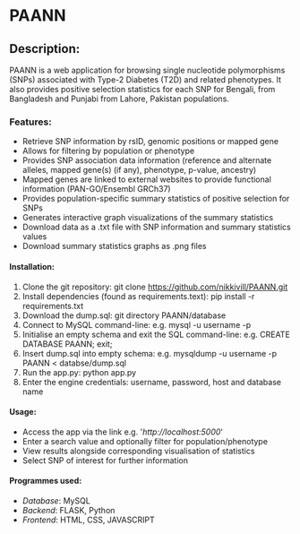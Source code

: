 # PAANN

## Description: 
PAANN is a web application for browsing single nucleotide polymorphisms (SNPs) associated with Type-2 Diabetes (T2D) and related phenotypes. 
It also provides positive selection statistics for each SNP for Bengali, from Bangladesh and Punjabi from Lahore, Pakistan populations.

### Features:
- Retrieve SNP information by rsID, genomic positions or mapped gene
- Allows for filtering by population or phenotype
- Provides SNP association data information (reference and alternate alleles, mapped gene(s) (if any), phenotype, p-value, ancestry)
- Mapped genes are linked to external websites to provide functional information (PAN-GO/Ensembl GRCh37) 
- Provides population-specific summary statistics of positive selection for SNPs 
- Generates interactive graph visualizations of the summary statistics
- Download data as a .txt file with SNP information and summary statistics values
- Download summary statistics graphs as .png files
  
#### Installation:
1. Clone the git repository: git clone https://github.com/nikkivill/PAANN.git
2. Install dependencies (found as requirements.text): pip install -r requirements.txt
3. Download the dump.sql: git directory PAANN/database 
4. Connect to MySQL command-line: e.g. mysql -u username -p
5. Initialise an empty schema and exit the SQL command-line: e.g. CREATE DATABASE PAANN; exit;
6. Insert dump.sql into empty schema: e.g. mysqldump -u username -p PAANN < databse/dump.sql
7. Run the app.py: python app.py
8. Enter the engine credentials: username, password, host and database name

#### Usage:
- Access the app via the link e.g. '_http://localhost:5000_'
- Enter a search value and optionally filter for population/phenotype
- View results alongside corresponding visualisation of statistics
- Select SNP of interest for further information

#### Programmes used:
- *Database*: MySQL
- *Backend*: FLASK, Python
- *Frontend*: HTML, CSS, JAVASCRIPT

